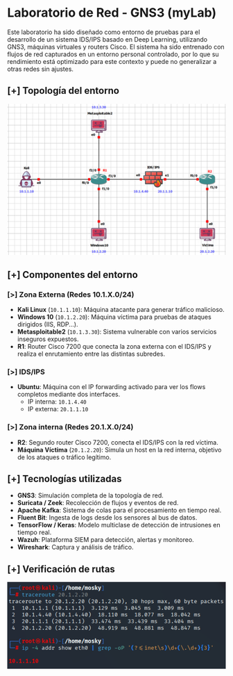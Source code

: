 # Laboratorio de Red - GNS3 (myLab)

Este laboratorio ha sido diseñado como entorno de pruebas para el desarrollo de un sistema IDS/IPS basado en Deep Learning, utilizando GNS3, máquinas virtuales y routers Cisco. El sistema ha sido entrenado con flujos de red capturados en un entorno personal controlado, por lo que su rendimiento está optimizado para este contexto y puede no generalizar a otras redes sin ajustes.

## [+] Topología del entorno

![Topología del laboratorio](Entorno.PNG)

## [+] Componentes del entorno

### [>] Zona Externa (Redes 10.1.X.0/24)
- **Kali Linux** (`10.1.1.10`): Máquina atacante para generar tráfico malicioso.
- **Windows 10** (`10.1.2.20`): Máquina víctima para pruebas de ataques dirigidos (IIS, RDP...).
- **Metasploitable2** (`10.1.3.30`): Sistema vulnerable con varios servicios inseguros expuestos.
- **R1**: Router Cisco 7200 que conecta la zona externa con el IDS/IPS y realiza el enrutamiento entre las distintas subredes.

### [>] IDS/IPS

- **Ubuntu**: Máquina con el IP forwarding activado para ver los flows completos mediante dos interfaces.
  - IP interna: `10.1.4.40`
  - IP externa: `20.1.1.10`

### [>] Zona interna (Redes 20.1.X.0/24)
- **R2**: Segundo router Cisco 7200, conecta el IDS/IPS con la red víctima.
- **Máquina Víctima** (`20.1.2.20`): Simula un host en la red interna, objetivo de los ataques o tráfico legítimo.

## [+] Tecnologías utilizadas

- **GNS3**: Simulación completa de la topología de red.
- **Suricata / Zeek**: Recolección de flujos y eventos de red.
- **Apache Kafka**: Sistema de colas para el procesamiento en tiempo real.
- **Fluent Bit**: Ingesta de logs desde los sensores al bus de datos.
- **TensorFlow / Keras**: Modelo multiclase de detección de intrusiones en tiempo real.
- **Wazuh**: Plataforma SIEM para detección, alertas y monitoreo.
- **Wireshark**: Captura y análisis de tráfico.

## [+] Verificación de rutas

![Verificación de rutas](Traceroute.PNG)
